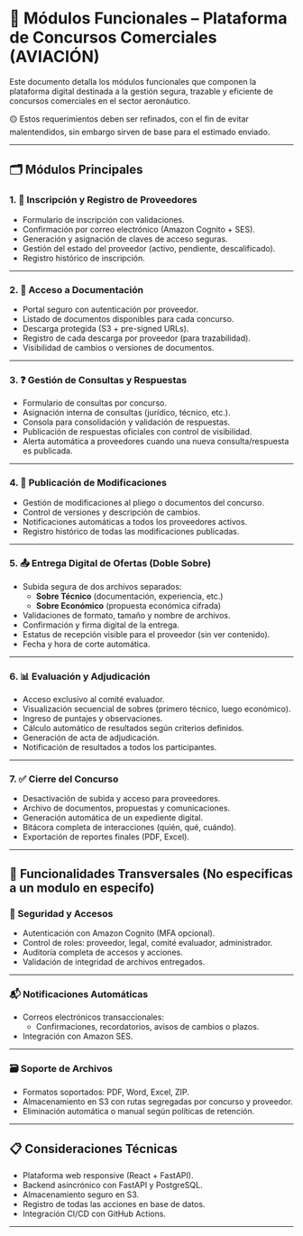 # 🧩 Módulos Funcionales – Plataforma de Concursos Comerciales (AVIACIÓN)

Este documento detalla los módulos funcionales que componen la plataforma digital destinada a la gestión segura, trazable y eficiente de concursos comerciales en el sector aeronáutico.

🟡 Estos requerimientos deben ser refinados, con el fin de evitar malentendidos, sin embargo sirven de base para el estimado enviado.

---

## 🗂️ Módulos Principales

### 1. 📝 Inscripción y Registro de Proveedores
- Formulario de inscripción con validaciones.
- Confirmación por correo electrónico (Amazon Cognito + SES).
- Generación y asignación de claves de acceso seguras.
- Gestión del estado del proveedor (activo, pendiente, descalificado).
- Registro histórico de inscripción.

---

### 2. 📁 Acceso a Documentación
- Portal seguro con autenticación por proveedor.
- Listado de documentos disponibles para cada concurso.
- Descarga protegida (S3 + pre-signed URLs).
- Registro de cada descarga por proveedor (para trazabilidad).
- Visibilidad de cambios o versiones de documentos.

---

### 3. ❓ Gestión de Consultas y Respuestas
- Formulario de consultas por concurso.
- Asignación interna de consultas (jurídico, técnico, etc.).
- Consola para consolidación y validación de respuestas.
- Publicación de respuestas oficiales con control de visibilidad.
- Alerta automática a proveedores cuando una nueva consulta/respuesta es publicada.

---

### 4. 🔄 Publicación de Modificaciones
- Gestión de modificaciones al pliego o documentos del concurso.
- Control de versiones y descripción de cambios.
- Notificaciones automáticas a todos los proveedores activos.
- Registro histórico de todas las modificaciones publicadas.

---

### 5. 📤 Entrega Digital de Ofertas (Doble Sobre)
- Subida segura de dos archivos separados:
  - **Sobre Técnico** (documentación, experiencia, etc.)
  - **Sobre Económico** (propuesta económica cifrada)
- Validaciones de formato, tamaño y nombre de archivos.
- Confirmación y firma digital de la entrega.
- Estatus de recepción visible para el proveedor (sin ver contenido).
- Fecha y hora de corte automática.

---

### 6. 📊 Evaluación y Adjudicación
- Acceso exclusivo al comité evaluador.
- Visualización secuencial de sobres (primero técnico, luego económico).
- Ingreso de puntajes y observaciones.
- Cálculo automático de resultados según criterios definidos.
- Generación de acta de adjudicación.
- Notificación de resultados a todos los participantes.

---

### 7. ✅ Cierre del Concurso
- Desactivación de subida y acceso para proveedores.
- Archivo de documentos, propuestas y comunicaciones.
- Generación automática de un expediente digital.
- Bitácora completa de interacciones (quién, qué, cuándo).
- Exportación de reportes finales (PDF, Excel).

---

## 🧾 Funcionalidades Transversales (No especificas a un modulo en especifo)

### 🔐 Seguridad y Accesos
- Autenticación con Amazon Cognito (MFA opcional).
- Control de roles: proveedor, legal, comité evaluador, administrador.
- Auditoría completa de accesos y acciones.
- Validación de integridad de archivos entregados.

---

### 📬 Notificaciones Automáticas
- Correos electrónicos transaccionales:
  - Confirmaciones, recordatorios, avisos de cambios o plazos.
- Integración con Amazon SES.

---

### 🗃️ Soporte de Archivos
- Formatos soportados: PDF, Word, Excel, ZIP.
- Almacenamiento en S3 con rutas segregadas por concurso y proveedor.
- Eliminación automática o manual según políticas de retención.

---

## 📋 Consideraciones Técnicas
- Plataforma web responsive (React + FastAPI).
- Backend asincrónico con FastAPI y PostgreSQL.
- Almacenamiento seguro en S3.
- Registro de todas las acciones en base de datos.
- Integración CI/CD con GitHub Actions.

---
